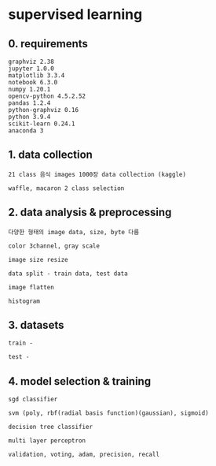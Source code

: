 # supervised learning

## 0. requirements

    graphviz 2.38  
    jupyter 1.0.0  
    matplotlib 3.3.4  
    notebook 6.3.0  
    numpy 1.20.1  
    opencv-python 4.5.2.52  
    pandas 1.2.4  
    python-graphviz 0.16  
    python 3.9.4  
    scikit-learn 0.24.1  
    anaconda 3

## 1. data collection

    21 class 음식 images 1000장 data collection (kaggle)
   
    waffle, macaron 2 class selection
   
## 2. data analysis & preprocessing

    다양한 형태의 image data, size, byte 다름
   
    color 3channel, gray scale

    image size resize
   
    data split - train data, test data
   
    image flatten
   
    histogram
    
## 3. datasets

    train - 
    
    test - 

## 4. model selection & training

    sgd classifier
   
    svm (poly, rbf(radial basis function)(gaussian), sigmoid)

    decision tree classifier

    multi layer perceptron
   
    validation, voting, adam, precision, recall
